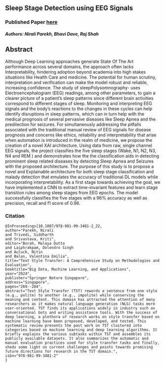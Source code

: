 ## Sleep Stage Detection using EEG Signals

### Published Paper [here](https://ieeexplore.ieee.org/document/9616895) 
##### Authors: Nirali Parekh, Bhavi Dave, Raj Shah


## Abstract

Although Deep Learning approaches generate State Of The Art performance across several
domains, the approach often lacks Interpretability, hindering adoption beyond academia into high
stakes situations like Health Care and medicine. The potential for human scrutiny, interpretation
and verification can make the model robust and reliable, increasing confidence. The study of sleepPolysomnography- uses Electroencephalogram (EEG) readings, among other parameters, to gain
a clearer picture of a patient’s sleep patterns since different brain activities correspond to different
stages of sleep. Monitoring and interpreting EEG signals and the body’s reactions to the changes
in these cycles can help identify disruptions in sleep patterns, which can in turn help with the
medical prognosis of several pervasive diseases like Sleep Apnea and the predilection for seizures.
For simultaneously addressing the pitfalls associated with the traditional manual review of EEG
signals for disease prognosis and concerns like ethics, reliability and interpretability that arise
when automation is introduced in the realm of medicine, we propose the creation of a novel XAI
architecture. Using data from raw, single channel EEG signals, the project classifies the five sleep
stages (Wake, N1, N2, N3, N4 and REM ) and demonstrates how the the classification aids in
detecting prominent sleep related diseases by detecting Sleep Apnea and Seizures with the
proposed architecture. The purpose of this study is to propose a novel and Explainable architecture
for both sleep stage classification and malady detection that emulates the accuracy of traditional
DL models while incorporating interpretability. As a first stage towards achieving the goal, we
have implemented a CNN to extract time-invariant features and learn stage transition rules among
sleep stages from EEG epochs. The model successfully classifies the five stages with a 96%
accuracy as well as precision, recall and f1 score of 0.96.

### Citation

```
@InProceedings{10.1007/978-981-99-3481-2_22,
author="Parekh, Nirali
and Trivedi, Siddharth
and Srivastava, Kriti",
editor="Borah, Malaya Dutta
and Laiphrakpam, Dolendro Singh
and Auluck, Nitin
and Balas, Valentina Emilia",
title="Text Style Transfer: A Comprehensive Study on Methodologies and Evaluation",
booktitle="Big Data, Machine Learning, and Applications",
year="2024",
publisher="Springer Nature Singapore",
address="Singapore",
pages="269--284",
abstract="Text Style Transfer (TST) rewords a sentence from one style (e.g., polite) to another (e.g., impolite) while conserving the meaning and content. This domain has attracted the attention of many researchers as it makes natural language generation (NLG) tasks more user-oriented. TST finds its applications widely in industry such as conversational bots and writing assistance tools. With the success of deep learning, a plethora of research works on style transfer based on machine learning have been proposed, developed, and tested. This systematic review presents the past work on TST clustered into categories based on machine learning and deep learning algorithms. It briefly explains the various subtasks within TST and assembles its publicly available datasets. It also summarizes the automatic and manual evaluation practices used for style transfer tasks and finally, sheds some light on current challenges and points towards promising future directions for research in the TST domain.",
isbn="978-981-99-3481-2"
}
```

